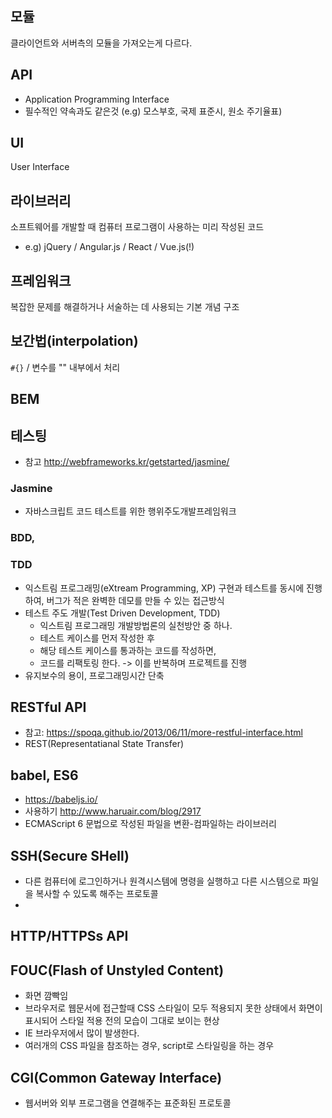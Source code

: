## 모듈
클라이언트와 서버측의 모듈을 가져오는게 다르다.

## API
- Application Programming Interface
- 필수적인 약속과도 같은것 (e.g) 모스부호, 국제 표준시, 원소 주기율표)

## UI
User Interface 

## 라이브러리
소프트웨어를 개발할 때 컴퓨터 프로그램이 사용하는 미리 작성된 코드
- e.g) jQuery / Angular.js / React / Vue.js(!)

## 프레임워크
복잡한 문제를 해결하거나 서술하는 데 사용되는 기본 개념 구조

## 보간법(interpolation)
`#{}` / 변수를 "" 내부에서 처리

## BEM

## 테스팅
- 참고 <http://webframeworks.kr/getstarted/jasmine/>
### Jasmine
- 자바스크립트 코드 테스트를 위한 행위주도개발프레임워크
### BDD, 
### TDD
- 익스트림 프로그래밍(eXtream Programming, XP)
    구현과 테스트를 동시에 진행하여, 버그가 적은 완벽한 데모를 만들 수 있는 접근방식
- 테스트 주도 개발(Test Driven Development, TDD)
    - 익스트림 프로그래밍 개발방법론의 실천방안 중 하나.
    - 테스트 케이스를 먼저 작성한 후
    - 해당 테스트 케이스를 통과하는 코드를 작성하면,
    - 코드를 리팩토링 한다. -> 이를 반복하며 프로젝트를 진행
- 유지보수의 용이, 프로그래밍시간 단축


## RESTful API
- 참고: <https://spoqa.github.io/2013/06/11/more-restful-interface.html>
- REST(Representatianal State Transfer) 

## babel, ES6
- <https://babeljs.io/>
- 사용하기 <http://www.haruair.com/blog/2917>
- ECMAScript 6 문법으로 작성된 파일을 변환-컴파일하는 라이브러리

## SSH(Secure SHell)
- 다른 컴퓨터에 로그인하거나 원격시스템에 명령을 실행하고 다른 시스템으로 파일을 복사할 수 있도록 해주는 프로토콜
- 
## HTTP/HTTPSs API

## FOUC(Flash of Unstyled Content)
- 화면 깜빡임
- 브라우저로 웹문서에 접근할때 CSS 스타일이 모두 적용되지 못한 상태에서 화면이 표시되어 스타일 적용 전의 모습이 그대로 보이는 현상
- IE 브라우저에서 많이 발생한다.
- 여러개의 CSS 파일을 참조하는 경우, script로 스타일링을 하는 경우

## CGI(Common Gateway Interface)
- 웹서버와 외부 프로그램을 연결해주는 표준화된 프로토콜
